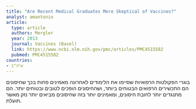 ```yaml
---
title: "Are Recent Medical Graduates More Skeptical of Vaccines?"
analyst: amantonio
article:
  type: article
  authors: Mergler
  year: 2013
  journal: Vaccines (Basel)
  link: https://www.ncbi.nlm.nih.gov/pmc/articles/PMC4515582
  pubmed: PMC4515582
countries:
- ארה"ב
---
```


בוגרי הפקולטות הרפואיות שסיימו את הלימודים לאחרונה מאמינים פחות בכך שחיסונים הם התכשירים הרפואים הבטוחים ביותר, ושהחיסונים הופכים לטובים ובטוחים יותר. הם מתנגדים יותר לחובת חיסונים, ומאמינים יותר בזה שחיסונים מביאים יותר נזק מאשר תועלת.
